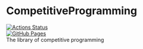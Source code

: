 # CompetitiveProgramming
 [![Actions Status](https://github.com/null0124/CompetitiveProgramming/workflows/verify/badge.svg)](https://github.com/null0124/CompetitiveProgramming/actions)  
 [![GitHub Pages](https://img.shields.io/static/v1?label=GitHub+Pages&message=+&color=brightgreen&logo=github)](https://null0124.github.io/CompetitiveProgramming/)  
The library of competitive programming

